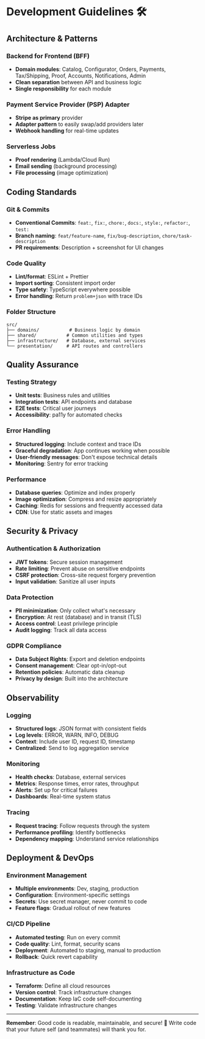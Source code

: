 # Development Guidelines 🛠️

## Architecture & Patterns

### Backend for Frontend (BFF)
- **Domain modules**: Catalog, Configurator, Orders, Payments, Tax/Shipping, Proof, Accounts, Notifications, Admin
- **Clean separation** between API and business logic
- **Single responsibility** for each module

### Payment Service Provider (PSP) Adapter
- **Stripe as primary** provider
- **Adapter pattern** to easily swap/add providers later
- **Webhook handling** for real-time updates

### Serverless Jobs
- **Proof rendering** (Lambda/Cloud Run)
- **Email sending** (background processing)
- **File processing** (image optimization)

## Coding Standards

### Git & Commits
- **Conventional Commits**: `feat:`, `fix:`, `chore:`, `docs:`, `style:`, `refactor:`, `test:`
- **Branch naming**: `feat/feature-name`, `fix/bug-description`, `chore/task-description`
- **PR requirements**: Description + screenshot for UI changes

### Code Quality
- **Lint/format**: ESLint + Prettier
- **Import sorting**: Consistent import order
- **Type safety**: TypeScript everywhere possible
- **Error handling**: Return `problem+json` with trace IDs

### Folder Structure
```
src/
├── domains/           # Business logic by domain
├── shared/           # Common utilities and types
├── infrastructure/   # Database, external services
└── presentation/     # API routes and controllers
```

## Quality Assurance

### Testing Strategy
- **Unit tests**: Business rules and utilities
- **Integration tests**: API endpoints and database
- **E2E tests**: Critical user journeys
- **Accessibility**: pa11y for automated checks

### Error Handling
- **Structured logging**: Include context and trace IDs
- **Graceful degradation**: App continues working when possible
- **User-friendly messages**: Don't expose technical details
- **Monitoring**: Sentry for error tracking

### Performance
- **Database queries**: Optimize and index properly
- **Image optimization**: Compress and resize appropriately
- **Caching**: Redis for sessions and frequently accessed data
- **CDN**: Use for static assets and images

## Security & Privacy

### Authentication & Authorization
- **JWT tokens**: Secure session management
- **Rate limiting**: Prevent abuse on sensitive endpoints
- **CSRF protection**: Cross-site request forgery prevention
- **Input validation**: Sanitize all user inputs

### Data Protection
- **PII minimization**: Only collect what's necessary
- **Encryption**: At rest (database) and in transit (TLS)
- **Access control**: Least privilege principle
- **Audit logging**: Track all data access

### GDPR Compliance
- **Data Subject Rights**: Export and deletion endpoints
- **Consent management**: Clear opt-in/opt-out
- **Retention policies**: Automatic data cleanup
- **Privacy by design**: Built into the architecture

## Observability

### Logging
- **Structured logs**: JSON format with consistent fields
- **Log levels**: ERROR, WARN, INFO, DEBUG
- **Context**: Include user ID, request ID, timestamp
- **Centralized**: Send to log aggregation service

### Monitoring
- **Health checks**: Database, external services
- **Metrics**: Response times, error rates, throughput
- **Alerts**: Set up for critical failures
- **Dashboards**: Real-time system status

### Tracing
- **Request tracing**: Follow requests through the system
- **Performance profiling**: Identify bottlenecks
- **Dependency mapping**: Understand service relationships

## Deployment & DevOps

### Environment Management
- **Multiple environments**: Dev, staging, production
- **Configuration**: Environment-specific settings
- **Secrets**: Use secret manager, never commit to code
- **Feature flags**: Gradual rollout of new features

### CI/CD Pipeline
- **Automated testing**: Run on every commit
- **Code quality**: Lint, format, security scans
- **Deployment**: Automated to staging, manual to production
- **Rollback**: Quick revert capability

### Infrastructure as Code
- **Terraform**: Define all cloud resources
- **Version control**: Track infrastructure changes
- **Documentation**: Keep IaC code self-documenting
- **Testing**: Validate infrastructure changes

---

**Remember**: Good code is readable, maintainable, and secure! 🎯 Write code that your future self (and teammates) will thank you for.

